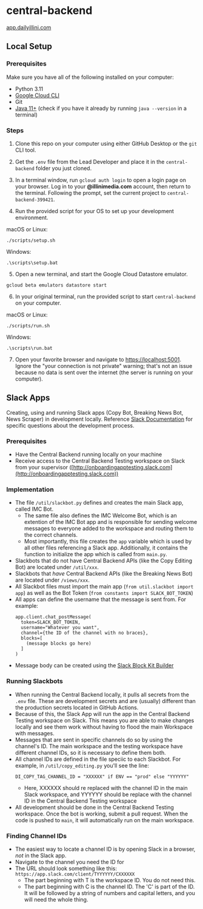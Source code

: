 # central-backend

[app.dailyillini.com](https://app.dailyillini.com)

## Local Setup

### Prerequisites

Make sure you have all of the following installed on your computer:

- Python 3.11
- [Google Cloud CLI](https://cloud.google.com/sdk/docs/install)
- Git
- [Java 11+](https://www.oracle.com/java/technologies/downloads/#java17) (check if you have it already by running `java --version` in a terminal)

### Steps

1. Clone this repo on your computer using either GitHub Desktop or the `git` CLI tool.

2. Get the `.env` file from the Lead Developer and place it in the `central-backend` folder you just cloned.

3. In a terminal window, run `gcloud auth login` to open a login page on your browser. Log in to your **@illinimedia.com** account, then return to the terminal. Following the prompt, set the current project to `central-backend-399421`.

4. Run the provided script for your OS to set up your development environment.

macOS or Linux:
```
./scripts/setup.sh
```

Windows:
```
.\scripts\setup.bat
```

5. Open a new terminal, and start the Google Cloud Datastore emulator.

```
gcloud beta emulators datastore start
```

6. In your original terminal, run the provided script to start `central-backend` on your computer.

macOS or Linux:
```
./scripts/run.sh
```

Windows:
```
.\scripts\run.bat
```

7. Open your favorite browser and navigate to <https://localhost:5001>. Ignore the "your connection is not private" warning; that's not an issue because no data is sent over the internet (the server is running on your computer).

## Slack Apps

Creating, using and running Slack apps (Copy Bot, Breaking News Bot, News Scraper) in development locally. Reference [Slack Documentation]([url](https://docs.slack.dev/tools/bolt-python/building-an-app)) for specific questions about the development process.

### Prerequisites

- Have the Central Backend running locally on your machine
- Receive access to the Central Backend Testing workspace on Slack from your supervisor ([http://onboardingapptesting.slack.com](http://onboardingapptesting.slack.com))

### Implementation

- The file `/util/slackbot.py` defines and creates the main Slack app, called IMC Bot.
  - The same file also defines the IMC Welcome Bot, which is an extention of the IMC Bot app and is responsible for sending welcome messages to everyone added to the workspace and routing them to the correct channels.
  - Most importantly, this file creates the `app` variable which is used by all other files referencing a Slack app. Additionally, it contains the function to initialize the app which is called from `main.py`.
- Slackbots that do not have Central Backend APIs (like the Copy Editing Bot) are located under `/util/xxx`.
- Slackbots that *have* Central Backend APIs (like the Breaking News Bot) are located under `/views/xxx`.
- All Slackbot files must import the main app (`from util.slackbot import app`) as well as the Bot Token (`from constants import SLACK_BOT_TOKEN`)
- All apps can define the username that the message is sent from. For example:
    ```
    app.client.chat_postMessage(
      token=SLACK_BOT_TOKEN,
      username="Whatever you want",
      channel={the ID of the channel with no braces},
      blocks=[
        (message blocks go here)
      ]
    )
    ```
- Message body can be created using the [Slack Block Kit Builder](https://app.slack.com/block-kit-builder/)

### Running Slackbots

- When running the Central Backend locally, it pulls all secrets from the `.env` file. These are development secrets and are (usually) different than the production secrets located in GitHub Actions.
- Because of this, the Slack App will run the app in the Central Backend Testing workspace on Slack. This means you are able to make changes locally and see them work without having to flood the main Workspace with messages.
- Messages that are sent in specific channels do so by using the channel's ID. The main workspace and the testing workspace have different channel IDs, so it is necessary to define them both.
- All channel IDs are defined in the file speciic to each Slackbot. For example, in `/util/copy_editing.py` you'll see the line:
    ```
    DI_COPY_TAG_CHANNEL_ID = "XXXXXX" if ENV == "prod" else "YYYYYY"
    ```
  - Here, XXXXXX should re replaced with the channel ID in the main Slack workspace, and YYYYYY should be replace with the channel ID in the Central Backend Testing workspace
- All development should be done in the Central Backend Testing workspace. Once the bot is working, submit a pull request. When the code is pushed to `main`, it will automatically run on the main workspace.

### Finding Channel IDs

- The easiest way to locate a channel ID is by opening Slack in a browser, *not* in the Slack app.
- Navigate to the channel you need the ID for
- The URL should look something like this: `https://app.slack.com/client/TYYYYYY/CXXXXXX`
    - The part beginning with T is the workspace ID. You do not need this.
    - The part beginning with C is the channel ID. The 'C' is part of the ID. It will be followed by a string of numbers and capital letters, and you will need the whole thing.

